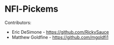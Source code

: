 # NFl-Pickems

Contributors:
 - Eric DeSimone - https://github.com/RickySauce
 - Matthew Goldfine - https://github.com/mgoldfi1
